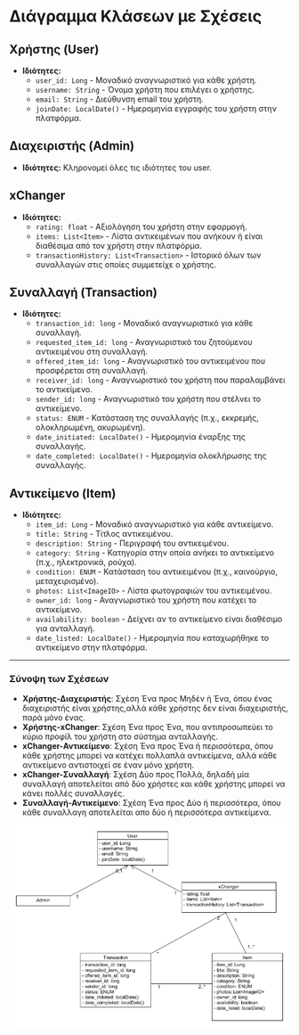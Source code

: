 # Διάγραμμα Κλάσεων με Σχέσεις

## Χρήστης (User)
- **Ιδιότητες:**
  - `user_id: Long` - Μοναδικό αναγνωριστικό για κάθε χρήστη.
  - `username: String` - Όνομα χρήστη που επιλέγει ο χρήστης.
  - `email: String` - Διεύθυνση email του χρήστη.
  - `joinDate: LocalDate()` - Ημερομηνία εγγραφής του χρήστη στην πλατφόρμα.

## Διαχειριστής (Admin)
- **Ιδιότητες:** Κληρονομεί όλες τις ιδιότητες του user.

## xChanger
- **Ιδιότητες:**
  - `rating: float` - Αξιολόγηση του χρήστη στην εφαρμογή.
  - `items: List<Item>` - Λίστα αντικειμένων που ανήκουν ή είναι διαθέσιμα από τον χρήστη στην πλατφόρμα.
  - `transactionHistory: List<Transaction>` - Ιστορικό όλων των συναλλαγών στις οποίες συμμετείχε ο χρήστης.

## Συναλλαγή (Transaction)
- **Ιδιότητες:**
  - `transaction_id: long` - Μοναδικό αναγνωριστικό για κάθε συναλλαγή.
  - `requested_item_id: long` - Αναγνωριστικό του ζητούμενου αντικειμένου στη συναλλαγή.
  - `offered_item_id: long` - Αναγνωριστικό του αντικειμένου που προσφέρεται στη συναλλαγή.
  - `receiver_id: long` - Αναγνωριστικό του χρήστη που παραλαμβάνει το αντικείμενο.
  - `sender_id: long` - Αναγνωριστικό του χρήστη που στέλνει το αντικείμενο.
  - `status: ENUM` - Κατάσταση της συναλλαγής (π.χ., εκκρεμής, ολοκληρωμένη, ακυρωμένη).
  - `date_initiated: LocalDate()` - Ημερομηνία έναρξης της συναλλαγής.
  - `date_completed: LocalDate()` - Ημερομηνία ολοκλήρωσης της συναλλαγής.

## Αντικείμενο (Item)
- **Ιδιότητες:**
  - `item_id: Long` - Μοναδικό αναγνωριστικό για κάθε αντικείμενο.
  - `title: String` - Τίτλος αντικειμένου.
  - `description: String` - Περιγραφή του αντικειμένου.
  - `category: String` - Κατηγορία στην οποία ανήκει το αντικείμενο (π.χ., ηλεκτρονικά, ρούχα).
  - `condition: ENUM` - Κατάσταση του αντικειμένου (π.χ., καινούργιο, μεταχειρισμένο).
  - `photos: List<ImageIO>` - Λίστα φωτογραφιών του αντικειμένου.
  - `owner_id: long` - Αναγνωριστικό του χρήστη που κατέχει το αντικείμενο.
  - `availability: boolean` - Δείχνει αν το αντικείμενο είναι διαθέσιμο για ανταλλαγή.
  - `date_listed: LocalDate()` - Ημερομηνία που καταχωρήθηκε το αντικείμενο στην πλατφόρμα.

---

### Σύνοψη των Σχέσεων
- **Χρήστης-Διαχειριστής**: Σχέση Ένα προς Μηδέν ή Ένα, όπου ένας διαχειριστής είναι χρήστης,αλλά κάθε χρήστης δεν είναι διαχειριστής, παρά μόνο ένας.
- **Χρήστης-xChanger**: Σχέση Ένα προς Ένα, που αντιπροσωπεύει το κύριο προφίλ του χρήστη στο σύστημα ανταλλαγής.
- **xChanger-Αντικείμενο**: Σχέση Ένα προς Ένα ή περισσότερα, όπου κάθε χρήστης μπορεί να κατέχει πολλαπλά αντικείμενα, αλλά κάθε αντικείμενο αντιστοιχεί σε έναν μόνο χρήστη.
- **xChanger-Συναλλαγή**: Σχέση Δύο προς Πολλά, δηλαδή μία συναλλαγή αποτελείται από δύο χρήστες και κάθε χρήστης μπορεί να κάνει πολλές συναλλαγές.
- **Συναλλαγή-Αντικείμενο**: Σχέση Ένα προς Δύο ή περισσότερα, όπου κάθε συναλλαγη αποτελείται απο δύο ή περισσότερα αντικείμενα.

![Διάγραμμα περιπτώσεων χρήσης](uml/requirements/class_relations.png)